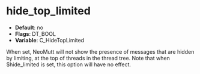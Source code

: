 # hide_top_limited

- **Default**: no
- **Flags**: DT_BOOL
- **Variable**: C_HideTopLimited

When set, NeoMutt will not show the presence of messages that are hidden
by limiting, at the top of threads in the thread tree.  Note that when
$hide_limited is set, this option will have no effect.
